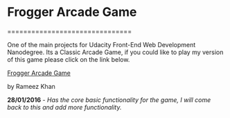 # Frogger Arcade Game
===============================

One of the main projects for Udacity Front-End Web Development Nanodegree.
Its a Classic Arcade Game, if you could like to play my version of this game please click on the link below.

[Frogger Arcade Game](https://rxmeez.github.io/Frogger-Game-Arcade/)

by Rameez Khan

**28/01/2016** - *Has the core basic functionality for the game, I will come back to this and add more functionality.*
